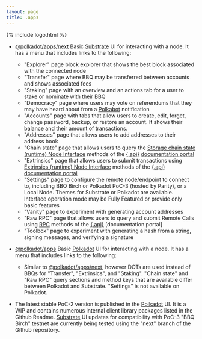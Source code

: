 ```yaml
---
layout: page
title: .apps
---
```


{% include logo.html %}

<div class="grid rows"></div>

- [@polkadot/apps/next](https://github.com/polkadot-js/apps/tree/next) Basic [Substrate](https://polkadot.js.org/apps/next/) UI for interacting with a node. It has a menu that includes links to the following:
  - "Explorer" page block explorer that shows the best block associated with the connected node
  - "Transfer" page where BBQ may be transferred between accounts and shows associated fees
  - "Staking" page with an overview and an actions tab for a user to stake or nominate with their BBQ
  - "Democracy" page where users may vote on referendums that they may have heard about from a [Polkabot](https://medium.com/polkadot-network/polkabot-a3dba18c20c8) notification
  - "Accounts" page with tabs that allow users to create, edit, forget, change password, backup, or restore an account. It shows their balance and their amount of transactions.
  - "Addresses" page that allows users to add addresses to their address book
  - "Chain state" page that allows users to query the [Storage chain state (runtime) Node Interface](https://polkadot.js.org/api/METHODS_STORAGE.html) methods of the [{.api}](https://github.com/polkadot-js/api) [documentation portal](https://polkadot.js.org/api)
  - "Extrinsics" page that allows users to submit transactions using [Extrinsics (runtime) Node Interface](https://polkadot.js.org/api/METHODS_EXTRINSICS.html) methods of the [{.api}](https://github.com/polkadot-js/api) [documentation portal](https://polkadot.js.org/api)
  - "Settings" page to configure the remote node/endpoint to connect to, including BBQ Birch or Polkadot PoC-3 (hosted by Parity), or a Local Node. Themes for Substrate or Polkadot are available. Interface operation mode may be Fully Featured or provide only basic features
  - "Vanity" page to experiment with generating account addresses
  - "Raw RPC" page that allows users to query and submit Remote Calls using [RPC](https://polkadot.js.org/api/METHODS_RPC.html) methods of the [{.api}](https://github.com/polkadot-js/api) [documentation portal]
  - "Toolbox" page to experiment with generating a hash from a string, signing messages, and verifying a signature

- [@polkadot/apps](https://github.com/polkadot-js/apps) Basic [Polkadot](https://polkadot.js.org/apps/) UI for interacting with a node. It has a menu that includes links to the following:
  - Similar to [@polkadot/apps/next](https://github.com/polkadot-js/apps/tree/next), however DOTs are used instead of BBQs for "Transfer", "Extrinsics", and "Staking". "Chain state" and "Raw RPC" query sections and method keys that are available differ between Polkadot and Substrate. "Settings" is not available on Polkadot.


- The latest stable PoC-2 version is published in the [Polkadot](https://polkadot.js.org/apps/) UI. It is a WIP and contains numerous internal client library packages listed in the Github Readme. [Substrate](https://polkadot.js.org/apps/next/) UI updates for compatibility with PoC-3 "BBQ Birch" testnet are currently being tested using the "next" branch of the Github repository.

